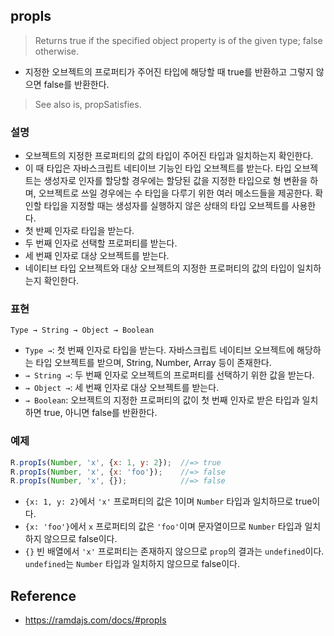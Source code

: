 ## propIs
> Returns true if the specified object property is of the given type; false otherwise.
- 지정한 오브젝트의 프로퍼티가 주어진 타입에 해당할 때 true를 반환하고 그렇지 않으면 false를 반환한다.

> See also is, propSatisfies.

### 설명
- 오브젝트의 지정한 프로퍼티의 값의 타입이 주어진 타입과 일치하는지 확인한다.
- 이 때 타입은 자바스크립트 네티이브 기능인 타입 오브젝트를 받는다. 타입 오브젝트는 생성자로 인자를 할당할 경우에는 할당된 값을 지정한 타입으로 형 변환을 하며, 오브젝트로 쓰일 경우에는 수 타입을 다루기 위한 여러 메소드들을 제공한다. 확인할 타입을 지정할 때는 생성자를 실행하지 않은 상태의 타입 오브젝트를 사용한다.
- 첫 반쩨 인자로 타입을 받는다.
- 두 번째 인자로 선택할 프로퍼티를 받는다.
- 세 번째 인자로 대상 오브젝트를 받는다.
- 네이티브 타입 오브젝트와 대상 오브젝트의 지정한 프로퍼티의 값의 타입이 일치하는지 확인한다.

### 표현
```
Type → String → Object → Boolean
```
- `Type →`: 첫 번째 인자로 타입을 받는다. 자바스크립트 네이티브 오브젝트에 해당하는 타입 오브젝트를 받으며, String, Number, Array 등이 존재한다.
- `→ String →`: 두 번째 인자로 오브젝트의 프로퍼티를 선택하기 위한 값을 받는다.
- `→ Object →`: 세 번째 인자로 대상 오브젝트를 받는다.
- `→ Boolean`: 오브젝트의 지정한 프로퍼티의 값이 첫 번째 인자로 받은 타입과 일치하면 true, 아니면 false를 반환한다.

### 예제
```js
R.propIs(Number, 'x', {x: 1, y: 2});  //=> true
R.propIs(Number, 'x', {x: 'foo'});    //=> false
R.propIs(Number, 'x', {});            //=> false
```
- `{x: 1, y: 2}`에서 `'x'` 프로퍼티의 값은 1이며 `Number` 타입과 일치하므로 true이다.
- `{x: 'foo'}`에서 `x` 프로퍼티의 값은 `'foo'`이며 문자열이므로 `Number` 타입과 일치하지 않으므로 false이다.
- `{}` 빈 배열에서 `'x'` 프로퍼티는 존재하지 않으므로 `prop`의 결과는 `undefined`이다. `undefined`는 `Number` 타입과 일치하지 않으므로 false이다.

## Reference
- https://ramdajs.com/docs/#propIs

